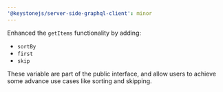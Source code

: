 ```yaml
---
'@keystonejs/server-side-graphql-client': minor
---
```


Enhanced the `getItems` functionality by adding: 
- `sortBy`
- `first`
- `skip`

These variable are part of the public interface, and allow users to achieve some advance use cases like sorting and skipping.


